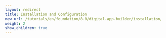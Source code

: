 ```yaml
---
layout: redirect
title: Installation and Configuration
new_url: /tutorials/en/foundation/8.0/digital-app-builder/installation/
weight: 2
show_children: true
---
```


